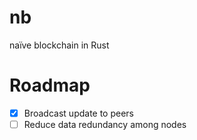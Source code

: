 # nb

naïve blockchain in Rust

# Roadmap

- [x] Broadcast update to peers
- [ ] Reduce data redundancy among nodes
